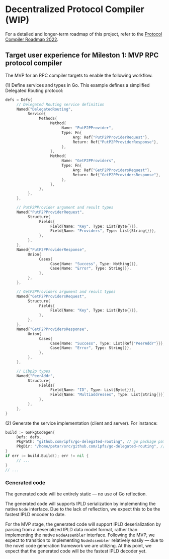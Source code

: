 
# Decentralized Protocol Compiler (WIP)

For a detailed and longer-term roadmap of this project, refer to the [Protocol Compiler Roadmap 2022](doc/roadmap.md).

## Target user experience for Mileston 1: MVP RPC protocol compiler

The MVP for an RPC compiler targets to enable the following workflow.

(1) Define services and types in Go. This example defines a simplified Delegated Routing protocol:

```go
defs = Defs{
     // Delegated Routing service definition
     Named{"DelegatedRouting",
          Service{
               Methods{
                    Method{
                         Name: "PutP2PProvider",
                         Type: Fn{
                              Arg: Ref{"PutP2PProviderRequest"}, 
                              Return: Ref{"PutP2PProviderResponse"},
                         },
                    },
                    Method{
                         Name: "GetP2PProviders",
                         Type: Fn{
                              Arg: Ref{"GetP2PProvidersRequest"},
                              Return: Ref{"GetP2PProvidersResponse"},
                         },
                    },
               },
          },
     },

     // PutP2PProvider argument and result types
     Named{"PutP2PProviderRequest",
          Structure{
               Fields{
                    Field{Name: "Key", Type: List{Byte{}}},
                    Field{Name: "Providers", Type: List{String{}}},
               },
          },
     },
     Named{"PutP2PProviderResponse",
          Union{
               Cases{
                    Case{Name: "Success", Type: Nothing{}},
                    Case{Name: "Error", Type: String{}},
               },
          },
     },

     // GetP2PProviders argument and result types
     Named{"GetP2PProvidersRequest",
          Structure{
               Fields{
                    Field{Name: "Key", Type: List{Byte{}}},
               },
          },
     },
     Named{"GetP2PProvidersResponse",
          Union{
               Cases{
                    Case{Name: "Success", Type: List{Ref{"PeerAddr"}}},
                    Case{Name: "Error", Type: String{}},
               },
          },
     },

     // Libp2p types
     Named{"PeerAddr",
          Structure{
               Fields{
                    Field{Name: "ID", Type: List{Byte{}}},
                    Field{Name: "Multiaddresses", Type: List{String{}}},
               },
          },
     },
}
```

(2) Generate the service implementation (client and server). For instance:

```go
build := GoPkgCodegen{
     Defs: defs,
     PkgPath: "github.com/ipfs/go-delegated-routing", // go package path
     PkgDir: "/home/petar/src/github.com/ipfs/go-delegated-routing", // local directory
}
if err := build.Build(); err != nil {
     // ...
}
// ...
```

### Generated code

The generated code will be entirely static — no use of Go reflection.

The generated code will supports IPLD serialization by implementing the native `Node` interface. Due to the lack of reflection, we expect this to be the fastest IPLD encoder to date.

For the MVP stage, the generated code will support IPLD deserialization by parsing from a deserialized IPLD data model format, rather than implementing the native `NodeAssembler` interface. Following the MVP, we expect to transition to implementing `NodeAssembler` relatively easily — due to the novel code generation framework we are utilizing. At this point, we expect that the generated code will be the fastest IPLD decoder yet.
